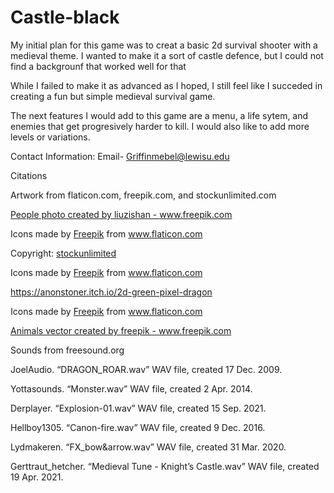 # Castle-black
My initial plan for this game was to creat a basic 2d survival shooter with a medieval theme. I wanted to make it a sort of castle defence, but I could not find a backgrounf that worked well for that

While I failed to make it as advanced as I hoped, I still feel like I succeded in creating a fun but simple medieval survival game.

The next features I would add to this game are a menu, a life sytem, and enemies that get progresively harder to kill. I would also like to add more levels or variations.

Contact Information: Email- Griffinmebel@lewisu.edu

Citations

Artwork from flaticon.com, freepik.com, and stockunlimited.com

<a href='https://www.freepik.com/free-photos-vectors/people'>People photo created by liuzishan - www.freepik.com</a>

<div>Icons made by <a href="https://www.freepik.com" title="Freepik">Freepik</a> from <a href="https://www.flaticon.com/" title="Flaticon">www.flaticon.com</a></div>

Copyright: <a href='https://stock.pixlr.com/creator/stockunlimited'>stockunlimited</a>

<div>Icons made by <a href="https://www.freepik.com" title="Freepik">Freepik</a> from <a href="https://www.flaticon.com/" title="Flaticon">www.flaticon.com</a></div>

https://anonstoner.itch.io/2d-green-pixel-dragon

<div>Icons made by <a href="https://www.freepik.com" title="Freepik">Freepik</a> from <a href="https://www.flaticon.com/" title="Flaticon">www.flaticon.com</a></div>

<a href='https://www.freepik.com/vectors/animals'>Animals vector created by freepik - www.freepik.com</a>

Sounds from freesound.org

JoelAudio. “DRAGON_ROAR.wav” WAV file, created 17 Dec. 2009.

Yottasounds. “Monster.wav” WAV file, created 2 Apr. 2014.

Derplayer. “Explosion-01.wav” WAV file, created 15 Sep. 2021.

Hellboy1305. “Canon-fire.wav” WAV file, created 9 Dec. 2016.

Lydmakeren. “FX_bow&arrow.wav” WAV file, created 31 Mar. 2020.

Gerttraut_hetcher. “Medieval Tune - Knight’s Castle.wav” WAV file, created 19 Apr. 2021.

